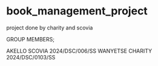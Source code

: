 # book_management_project
project done by charity and scovia

GROUP MEMBERS;

AKELLO SCOVIA      2024/DSC/006/SS
WANYETSE CHARITY   2024/DSC/0103/SS

